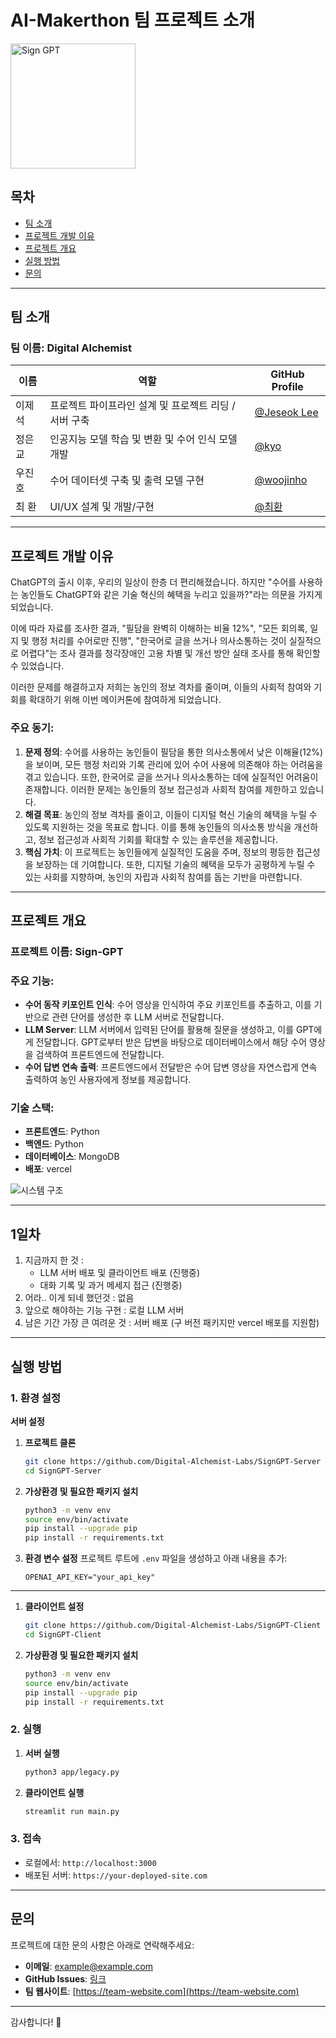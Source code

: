 # AI-Makerthon 팀 프로젝트 소개
 
<img src="https://github.com/SignGPT-pro/.github/raw/main/imgs/sign%20gpt%20(upscale).png" alt="Sign GPT" width="200" height="200">


## 목차
- [팀 소개](#팀-소개)
- [프로젝트 개발 이유](#프로젝트-개발-이유)
- [프로젝트 개요](#프로젝트-개요)
- [실행 방법](#실행-방법)
- [문의](#문의)

---

## 팀 소개

### 팀 이름: **Digital Alchemist**

| 이름          | 역할           | GitHub Profile                                   |
|---------------|----------------|-------------------------------------------------|
| 이제석       | 프로젝트 파이프라인 설계 및 프로젝트 리딩 / 서버 구축  | [@Jeseok Lee](https://github.com/itsjay83)   |
| 정은교       | 인공지능 모델 학습 및 변환 및 수어 인식 모델 개발     | [@kyo](https://github.com/eunkyo3) |
| 우진호       | 수어 데이터셋 구축 및 출력 모델 구현 | [@woojinho](https://github.com/jinho-22)     |
| 최 환        | UI/UX 설계 및 개발/구현 | [@최환](https://github.com/hwan06) |

---

## 프로젝트 개발 이유

ChatGPT의 출시 이후, 우리의 일상이 한층 더 편리해졌습니다. 하지만 "수어를 사용하는 농인들도 ChatGPT와 같은 기술 혁신의 혜택을 누리고 있을까?"라는 의문을 가지게 되었습니다.

이에 따라 자료를 조사한 결과, "필담을 완벽히 이해하는 비율 12%", "모든 회의록, 일지 및 행정 처리를 수어로만 진행", "한국어로 글을 쓰거나 의사소통하는 것이 실질적으로 어렵다"는 조사 결과를 청각장애인 고용 차별 및 개선 방안 실태 조사를 통해 확인할 수 있었습니다.

이러한 문제를 해결하고자 저희는 농인의 정보 격차를 줄이며, 이들의 사회적 참여와 기회를 확대하기 위해 이번 메이커톤에 참여하게 되었습니다.


### 주요 동기:
1. **문제 정의**: 수어를 사용하는 농인들이 필담을 통한 의사소통에서 낮은 이해율(12%)을 보이며, 모든 행정 처리와 기록 관리에 있어 수어 사용에 의존해야 하는 어려움을 겪고 있습니다. 또한, 한국어로 글을 쓰거나 의사소통하는 데에 실질적인 어려움이 존재합니다. 이러한 문제는 농인들의 정보 접근성과 사회적 참여를 제한하고 있습니다.
2. **해결 목표**: 농인의 정보 격차를 줄이고, 이들이 디지털 혁신 기술의 혜택을 누릴 수 있도록 지원하는 것을 목표로 합니다. 이를 통해 농인들의 의사소통 방식을 개선하고, 정보 접근성과 사회적 기회를 확대할 수 있는 솔루션을 제공합니다.
3. **핵심 가치**: 이 프로젝트는 농인들에게 실질적인 도움을 주며, 정보의 평등한 접근성을 보장하는 데 기여합니다. 또한, 디지털 기술의 혜택을 모두가 공평하게 누릴 수 있는 사회를 지향하며, 농인의 자립과 사회적 참여를 돕는 기반을 마련합니다.

---

## 프로젝트 개요

### 프로젝트 이름: **Sign-GPT**

### 주요 기능:
- **수어 동작 키포인트 인식**:
수어 영상을 인식하여 주요 키포인트를 추출하고, 이를 기반으로 관련 단어를 생성한 후 LLM 서버로 전달합니다.
- **LLM Server**:
LLM 서버에서 입력된 단어를 활용해 질문을 생성하고, 이를 GPT에게 전달합니다. GPT로부터 받은 답변을 바탕으로 데이터베이스에서 해당 수어 영상을 검색하여 프론트엔드에 전달합니다.
- **수어 답변 연속 출력**:
프론트엔드에서 전달받은 수어 답변 영상을 자연스럽게 연속 출력하여 농인 사용자에게 정보를 제공합니다.

### 기술 스택:
- **프론트엔드**: Python
- **백엔드**: Python
- **데이터베이스**: MongoDB
- **배포**: vercel

![시스템 구조](https://via.placeholder.com/800x400)

---

## 1일차

1. 지금까지 한 것 :
   - LLM 서버 배포 및 클라이언트 배포 (진행중)
   -  대화 기록 및 과거 메세지 접근 (진행중)
3. 어라.. 이게 되네 했던것 : 없음
4. 앞으로 해야하는 기능 구현 : 로컬 LLM 서버
5. 남은 기간 가장 큰 여려운 것 : 서버 배포 (구 버전 패키지만 vercel 배포를 지원함)

---

## 실행 방법

### 1. 환경 설정

**서버 설정**
1. **프로젝트 클론**
   ```bash
   git clone https://github.com/Digital-Alchemist-Labs/SignGPT-Server
   cd SignGPT-Server
   ```

2. **가상환경 및 필요한 패키지 설치**
   ```bash
   python3 -m venv env
   source env/bin/activate
   pip install --upgrade pip
   pip install -r requirements.txt
   ```

3. **환경 변수 설정**
   프로젝트 루트에 `.env` 파일을 생성하고 아래 내용을 추가:
   ```env
   OPENAI_API_KEY="your_api_key"
   ```
---

1. **클라이언트  설정**
   ```bash
   git clone https://github.com/Digital-Alchemist-Labs/SignGPT-Client
   cd SignGPT-Client
   ```

2. **가상환경 및 필요한 패키지 설치**
   ```bash
   python3 -m venv env
   source env/bin/activate
   pip install --upgrade pip
   pip install -r requirements.txt
   ```

### 2. 실행
1. **서버 실행**
   ```bash
   python3 app/legacy.py
   ```

2. **클라이언트 실행**
   ```bash
   streamlit run main.py
   ```

### 3. 접속
   - 로컬에서: `http://localhost:3000`
   - 배포된 서버: `https://your-deployed-site.com`

---

## 문의

프로젝트에 대한 문의 사항은 아래로 연락해주세요:

- **이메일**: example@example.com
- **GitHub Issues**: [링크](https://github.com/username/project/issues)
- **팀 웹사이트**: [https://team-website.com](https://team-website.com)

---

감사합니다! 🙌
